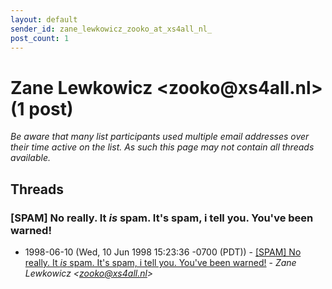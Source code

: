 ```yaml
---
layout: default
sender_id: zane_lewkowicz_zooko_at_xs4all_nl_
post_count: 1
---
```


# Zane Lewkowicz <zooko<span>@</span>xs4all.nl> (1 post)

_Be aware that many list participants used multiple email addresses over their time active on the list. As such this page may not contain all threads available._

## Threads

### [SPAM]  No really.  It _is_ spam.  It's spam, i tell you.  You've been warned!
+ 1998-06-10 (Wed, 10 Jun 1998 15:23:36 -0700 (PDT)) - [[SPAM]  No really.  It _is_ spam.  It's spam, i tell you.  You've been warned!](/archive/1998/06/30353743ccaf773ba054137a85e7bac98ce0b3db3fa1a2e1279fb3a9fee007b3) - _Zane Lewkowicz \<zooko@xs4all.nl\>_

